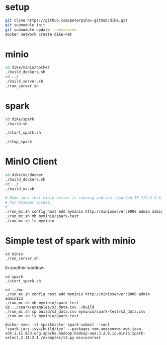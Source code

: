 setup
=====

```bash
git clone https://github.com/peterpuhov-github/dike.git
git submodule init
git submodule update --recursive
docker network create dike-net
```

minio
=============
```bash
cd dike/minio/docker
./build_dockers.sh
cd ../
./build_server.sh
./run_server.sh
```
spark
=============
```bash
cd dike/spark
./build.sh

./start_spark.sh

./stop_spark
```

MinIO Client
=============
```bash
cd dike/mc/docker
./build_dockers.sh
cd ../
./build_mc.sh

# Make sure that minio server is running and use reported IP 172.X.X.X:9000
# for browser access.
# 
./run_mc.sh config host add myminio http://minioserver:9000 admin admin123
./run_mc.sh mb myminio/spark-test
./run_mc.sh ls myminio
```


Simple test of spark with minio
=================================
```
cd minio
./run_server.sh
```
In another window:
```
cd spark
./start_spark.sh

cd ../mc
./run_mc.sh config host add myminio http://minioserver:9000 admin admin123
./run_mc.sh mb myminio/spark-test
cp ../spark/examples/s3_data.csv ./build
./run_mc.sh cp build/s3_data.csv myminio/spark-test/s3_data.csv
./run_mc.sh ls myminio/spark-test

docker exec -it sparkmaster spark-submit --conf "spark.jars.ivy=/build/ivy" --packages com.amazonaws:aws-java-sdk:1.11.853,org.apache.hadoop:hadoop-aws:3.2.0,io.minio:spark-select_2.11:2.1 /examples/s3.py minioserver
```